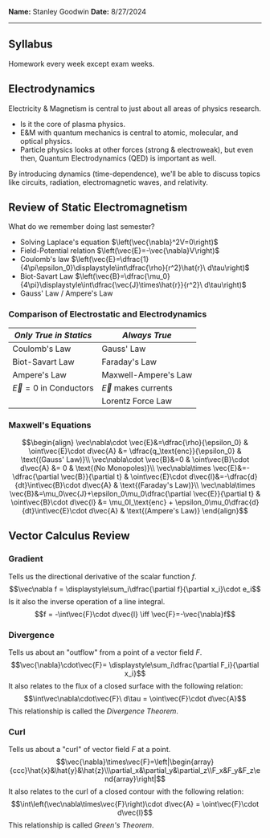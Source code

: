 **Name:** Stanley Goodwin
**Date:** 8/27/2024

---
## Syllabus
Homework every week except exam weeks.

## Electrodynamics
Electricity & Magnetism is central to just about all areas of physics research.
 - Is it the core of plasma physics.
 - E&M with quantum mechanics is central to atomic, molecular, and optical physics.
 - Particle physics looks at other forces (strong & electroweak), but even then, Quantum Electrodynamics (QED) is important as well.

By introducing dynamics (time-dependence), we'll be able to discuss topics like circuits, radiation, electromagnetic waves, and relativity.

## Review of Static Electromagnetism
What do we remember doing last semester?
 - Solving Laplace's equation $\left(\vec{\nabla}^2V=0\right)$
 - Field-Potential relation $\left(\vec{E}=-\vec{\nabla}V\right)$
 - Coulomb's law $\left(\vec{E}=\dfrac{1}{4\pi\epsilon_0}\displaystyle\int\dfrac{\rho}{r^2}\hat{r}\ d\tau\right)$
 - Biot-Savart Law $\left(\vec{B}=\dfrac{\mu_0}{4\pi}\displaystyle\int\dfrac{\vec{J}\times\hat{r}}{r^2}\ d\tau\right)$
 - Gauss' Law / Ampere's Law

### Comparison of Electrostatic and Electrodynamics
| *Only True in Statics*    | *Always True*            |
| ------------------------- | ------------------------ |
| Coulomb's Law             | Gauss' Law               |
| Biot-Savart Law           | Faraday's Law            |
| Ampere's Law              | Maxwell-Ampere's Law     |
| $\vec{E}=0$ in Conductors | $\vec{E}$ makes currents |
|                           | Lorentz Force Law        |
### Maxwell's Equations
$$\begin{align}
\vec\nabla\cdot \vec{E}&=\dfrac{\rho}{\epsilon_0} & \oint\vec{E}\cdot d\vec{A} &= \dfrac{q_\text{enc}}{\epsilon_0} & \text{(Gauss' Law)}\\
\vec\nabla\cdot \vec{B}&=0 & \oint\vec{B}\cdot d\vec{A} &= 0 & \text{(No Monopoles)}\\
\vec\nabla\times \vec{E}&=-\dfrac{\partial \vec{B}}{\partial t} & \oint\vec{E}\cdot d\vec{l}&=-\dfrac{d}{dt}\int\vec{B}\cdot d\vec{A} & \text{(Faraday's Law)}\\
\vec\nabla\times \vec{B}&=\mu_0\vec{J}+\epsilon_0\mu_0\dfrac{\partial \vec{E}}{\partial t} & \oint\vec{B}\cdot d\vec{l} &= \mu_0I_\text{enc} + \epsilon_0\mu_0\dfrac{d}{dt}\int\vec{E}\cdot d\vec{A} & \text{(Ampere's Law)}
\end{align}$$

## Vector Calculus Review
### Gradient
Tells us the directional derivative of the scalar function $f$.
$$\vec\nabla f = \displaystyle\sum_i\dfrac{\partial f}{\partial x_i}\cdot e_i$$
Is it also the inverse operation of a line integral.
$$f = -\int\vec{F}\cdot d\vec{l} \iff \vec{F}=-\vec{\nabla}f$$
### Divergence
Tells us about an "outflow" from a point of a vector field $F$.
$$\vec{\nabla}\cdot\vec{F}= \displaystyle\sum_i\dfrac{\partial F_i}{\partial x_i}$$
It also relates to the flux of a closed surface with the following relation:
$$\int\vec\nabla\cdot\vec{F}\ d\tau = \oint\vec{F}\cdot d\vec{A}$$
This relationship is called the *Divergence Theorem*.
### Curl
Tells us about a "curl" of vector field $F$ at a point.
$$\vec{\nabla}\times\vec{F}=\left|\begin{array}{ccc}\hat{x}&\hat{y}&\hat{z}\\\partial_x&\partial_y&\partial_z\\F_x&F_y&F_z\end{array}\right|$$
It also relates to the curl of a closed contour with the following relation:
$$\int\left(\vec\nabla\times\vec{F}\right)\cdot d\vec{A} = \oint\vec{F}\cdot d\vec{l}$$
This relationship is called *Green's Theorem*.

